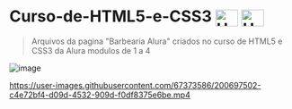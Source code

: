 # Curso-de-HTML5-e-CSS3 <img align="center" alt="Ubiratan-Jv" height="30" width="40" img src="https://cdn.jsdelivr.net/gh/devicons/devicon/icons/html5/html5-original-wordmark.svg" /> <img align="center" alt="Ubiratan-Jv" height="30" width="40" img src="https://cdn.jsdelivr.net/gh/devicons/devicon/icons/css3/css3-original-wordmark.svg" />
          
 > Arquivos da pagina "Barbearia Alura" criados no curso de HTML5 e CSS3 da Alura modulos de 1 a 4


![image](https://user-images.githubusercontent.com/67373586/200919409-9b7cc894-70e9-43fb-bca5-c620b8856524.png)


https://user-images.githubusercontent.com/67373586/200697502-c4e72bf4-d09d-4532-909d-f0df8375e6be.mp4

          
          
